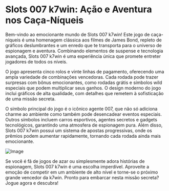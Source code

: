 # Slots 007 k7win: Ação e Aventura nos Caça-Níqueis

Bem-vindo ao emocionante mundo de Slots 007 k7win! Este jogo de caça-níqueis é uma homenagem clássica aos filmes de James Bond, repleto de gráficos deslumbrantes e um enredo que te transporta para o universo de espionagem e aventura. Combinando elementos de suspense e tecnologia avançada, Slots 007 k7win é uma experiência única que promete entreter jogadores de todos os níveis.

O jogo apresenta cinco rolos e vinte linhas de pagamento, oferecendo uma ampla variedade de combinações vencedoras. Cada rodada pode trazer surpresas com bônus emocionantes, como rodadas grátis e símbolos wild especiais que podem multiplicar seus ganhos. O design moderno do jogo inclui gráficos de alta qualidade, com detalhes que remetem à sofisticação de uma missão secreta.

O símbolo principal do jogo é o icônico agente 007, que não só adiciona charme ao ambiente como também pode desencadear eventos especiais. Outros símbolos incluem carros esportivos, agentes secretos e gadgets tecnológicos, garantindo uma atmosfera de espionagem pura. Além disso, Slots 007 k7win possui um sistema de apostas progressivas, onde os prêmios podem aumentar rapidamente, tornando cada rodada ainda mais emocionante.

![Image](https://github.com/user-attachments/assets/b9de9dee-b60e-46a0-9e49-3c6ca594ed6f)

Se você é fã de jogos de azar ou simplesmente adora histórias de espionagem, Slots 007 k7win é uma escolha imperdível. Aproveite a emoção de competir em um ambiente de alto nível e torne-se o próximo grande vencedor da k7win. Pronto para embarcar nesta missão secreta? Jogue agora e descubra!